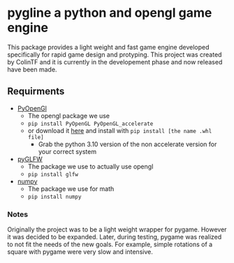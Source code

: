 # pygline a python and opengl game engine

This package provides a light weight and fast game engine developed specifically for rapid game design and protyping. This project was created by ColinTF and it is currently in the developement phase and now released have been made. 

## Requirments
- [PyOpenGl](https://github.com/mcfletch/pyopengl)
	- The opengl package we use
	- `pip install PyOpenGL PyOpenGL_accelerate` 
	- or download it [here](https://www.lfd.uci.edu/~gohlke/pythonlibs/#pyopengl) and install with `pip install [the name .whl file]`
		- Grab the python 3.10 version of the non accelerate version for your correct system
- [pyGLFW](https://github.com/FlorianRhiem/pyGLFW)
	- The package we use to actually use opengl
	- `pip install glfw`
- [numpy](https://numpy.org/)
	- The package we use for math
	- `pip install numpy`
 
 
 ### Notes
Originally the project was to be a light weight wrapper for pygame. However it was decided to be expanded. Later, during testing, pygame was realized to not fit the needs of the new goals. For example, simple rotations of a square with pygame were very slow and intensive.

